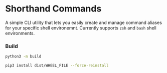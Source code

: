 # Shorthand Commands
A simple CLI utility that lets you easily create and manage command aliases for your specific shell environemnt. Currently supports `zsh` and `bash` shell environments.

### Build
```bash
python3 -m build
```

```bash
pip3 install dist/WHEEL_FILE --force-reinstall
```